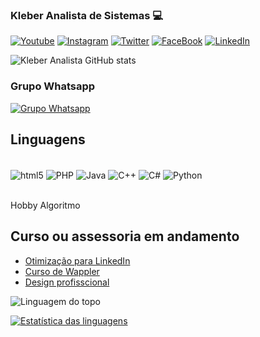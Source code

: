 ### Kleber Analista de Sistemas 💻

[![Youtube](https://img.shields.io/badge/YouTube-FF0000?style=for-the-badge&logo=youtube&logoColor=white)](https://www.youtube.com/c/klebermagalhaes)
[![Instagram](https://img.shields.io/badge/Instagram-E4405F?style=for-the-badge&logo=instagram&logoColor=white)](https://www.instagram.com/klebercuca)
[![Twitter](https://img.shields.io/badge/Twitter-1DA1F2?style=for-the-badge&logo=twitter&logoColor=white)](https://twitter.com/noiteads)
[![FaceBook](https://img.shields.io/badge/Facebook_Gaming-005FED?style=for-the-badge&logo=facebook-gaming&logoColor=white)](https://www.facebook.com/profile.php?id=100086721553202)
[![LinkedIn](https://img.shields.io/badge/LinkedIn-0077B5?style=for-the-badge&logo=linkedin&logoColor=white)](https://www.linkedin.com/in/kleber-batista)

![Kleber Analista GitHub stats](https://github-readme-stats.vercel.app/api?username=klebercuca&show_icons=true&theme=radical)

### Grupo Whatsapp 

[![Grupo Whatsapp](https://img.shields.io/badge/WhatsApp-25D366?style=for-the-badge&logo=whatsapp&logoColor=white)](https://chat.whatsapp.com/ECJbIswWNW3GSRX8Twa0dT)

## Linguagens
<div style="display: inline_block"><br/>
  <img align="center" alt="html5" src="https://img.shields.io/badge/Flutter-02569B?style=for-the-badge&logo=flutter&logoColor=white"/>
  <img align="center" alt="PHP" src="https://img.shields.io/badge/PHP-777BB4?style=for-the-badge&logo=php&logoColor=white"/>
  <img align="center" alt="Java" src="https://img.shields.io/badge/Java-ED8B00?style=for-the-badge&logo=openjdk&logoColor=white"/>
  <img align="center" alt="C++" src="https://img.shields.io/badge/C%2B%2B-00599C?style=for-the-badge&logo=c%2B%2B&logoColor=white"/>
  <img align="center" alt="C#" src="https://img.shields.io/badge/C%23-239120?style=for-the-badge&logo=c-sharp&logoColor=white"/>
  <img align="center" alt="Python" src="https://img.shields.io/badge/Python-3776AB?style=for-the-badge&logo=python&logoColor=white"/>
</div><br/>

Hobby Algoritmo

## Curso ou assessoria em andamento

- [Otimização para LinkedIn](https://chat.whatsapp.com/IJcKKA9jJZLAHGHSkxBSMT)<br/>
- [Curso de Wappler](https://chat.whatsapp.com/EUYrPwNf0BJ27tu4jCXblD)<br/>
- [Design profisscional](https://chat.whatsapp.com/H15Ggw0lpksEdbV7fqWtvA)<br/>

![Linguagem do topo](https://github-readme-stats.vercel.app/api/top-langs/?username=anuraghazra&langs_count=8)

[![Estatística das linguagens](https://github-readme-stats.vercel.app/api/wakatime?username=ffflabs)](https://github.com/anuraghazra/github-readme-stats)




